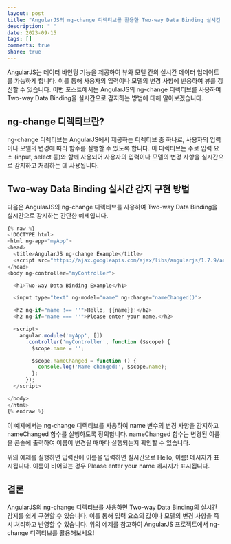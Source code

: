 ```yaml
---
layout: post
title: "AngularJS의 ng-change 디렉티브를 활용한 Two-way Data Binding 실시간 감지 구현 방법"
description: " "
date: 2023-09-15
tags: []
comments: true
share: true
---
```


AngularJS는 데이터 바인딩 기능을 제공하여 뷰와 모델 간의 실시간 데이터 업데이트를 가능하게 합니다. 이를 통해 사용자의 입력이나 모델의 변경 사항에 반응하여 뷰를 갱신할 수 있습니다. 이번 포스트에서는 AngularJS의 ng-change 디렉티브를 사용하여 Two-way Data Binding을 실시간으로 감지하는 방법에 대해 알아보겠습니다.

## ng-change 디렉티브란?

ng-change 디렉티브는 AngularJS에서 제공하는 디렉티브 중 하나로, 사용자의 입력이나 모델의 변경에 따라 함수를 실행할 수 있도록 합니다. 이 디렉티브는 주로 입력 요소 (input, select 등)와 함께 사용되어 사용자의 입력이나 모델의 변경 사항을 실시간으로 감지하고 처리하는 데 사용됩니다.

## Two-way Data Binding 실시간 감지 구현 방법

다음은 AngularJS의 ng-change 디렉티브를 사용하여 Two-way Data Binding을 실시간으로 감지하는 간단한 예제입니다.

```javascript
{% raw %}
<!DOCTYPE html>
<html ng-app="myApp">
<head>
  <title>AngularJS ng-change Example</title>
  <script src="https://ajax.googleapis.com/ajax/libs/angularjs/1.7.9/angular.min.js"></script>
</head>
<body ng-controller="myController">

  <h1>Two-way Data Binding Example</h1>

  <input type="text" ng-model="name" ng-change="nameChanged()">

  <h2 ng-if="name !== ''">Hello, {{name}}!</h2>
  <h2 ng-if="name === ''">Please enter your name.</h2>

  <script>
    angular.module('myApp', [])
      .controller('myController', function ($scope) {
        $scope.name = '';

        $scope.nameChanged = function () {
          console.log('Name changed:', $scope.name);
        };
      });
  </script>

</body>
</html>
{% endraw %}
```

이 예제에서는 ng-change 디렉티브를 사용하여 name 변수의 변경 사항을 감지하고 nameChanged 함수를 실행하도록 정의합니다. nameChanged 함수는 변경된 이름을 콘솔에 출력하여 이름이 변경될 때마다 실행되는지 확인할 수 있습니다.

위의 예제를 실행하면 입력란에 이름을 입력하면 실시간으로 Hello, 이름! 메시지가 표시됩니다. 이름이 비어있는 경우 Please enter your name 메시지가 표시됩니다.

## 결론

AngularJS의 ng-change 디렉티브를 사용하면 Two-way Data Binding의 실시간 감지를 쉽게 구현할 수 있습니다. 이를 통해 입력 요소의 값이나 모델의 변경 사항을 즉시 처리하고 반영할 수 있습니다. 위의 예제를 참고하여 AngularJS 프로젝트에서 ng-change 디렉티브를 활용해보세요!